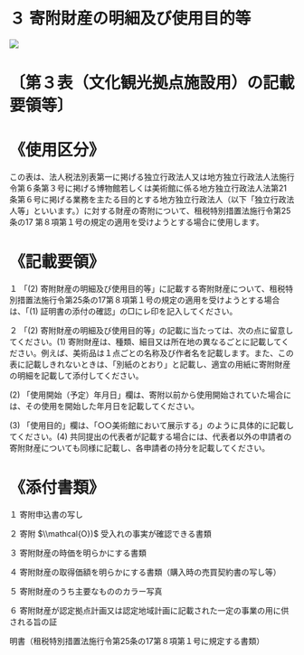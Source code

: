 # ３ 寄附財産の明細及び使用目的等

![](https://www.nta.go.jp/tmp/8e676937-e483-4037-a0d1-1e746866311e/images/9f112c09b2b2a3c231653d2037d7a51e6e1746bc156de60348fbdda012c49308.jpg)

# 〔第３表（文化観光拠点施設用）の記載要領等〕

# 《使用区分》

この表は、法人税法別表第一に掲げる独立行政法人又は地方独立行政法人法施行令第６条第３号に掲げる博物館若しくは美術館に係る地方独立行政法人法第21 条第６号に掲げる業務を主たる目的とする地方独立行政法人（以下「独立行政法人等」といいます。）に対する財産の寄附について、租税特別措置法施行令第25 条の17 第８項第１号の規定の適用を受けようとする場合に使用します。

# 《記載要領》

１ 「(2) 寄附財産の明細及び使用目的等」に記載する寄附財産について、租税特別措置法施行令第25条の17第８項第１号の規定の適用を受けようとする場合は、「(1) 証明書の添付の確認」の□にレ印を記入してください。

２ 「(2) 寄附財産の明細及び使用目的等」の記載に当たっては、次の点に留意してください。(1) 寄附財産は、種類、細目又は所在地の異なるごとに記載してください。例えば、美術品は１点ごとの名称及び作者名を記載します。また、この表に記載しきれないときは、「別紙のとおり」と記載し、適宜の用紙に寄附財産の明細を記載して添付してください。

(2) 「使用開始（予定）年月日」欄は、寄附以前から使用開始されていた場合には、その使用を開始した年月日を記載してください。

(3) 「使用目的」欄は、「○○美術館において展示する」のように具体的に記載してください。(4) 共同提出の代表者が記載する場合には、代表者以外の申請者の寄附財産についても同様に記載し、各申請者の持分を記載してください。

# 《添付書類》

１ 寄附申込書の写し

２ 寄附 $\\mathcal{O})$ 受入れの事実が確認できる書類

３ 寄附財産の時価を明らかにする書類

４ 寄附財産の取得価額を明らかにする書類（購入時の売買契約書の写し等）

５ 寄附財産のうち主要なもののカラー写真

６ 寄附財産が認定拠点計画又は認定地域計画に記載された一定の事業の用に供される旨の証

明書（租税特別措置法施行令第25条の17第８項第１号に規定する書類）